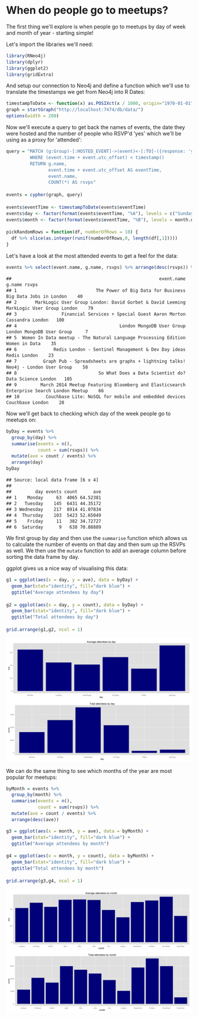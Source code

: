 When do people go to meetups?
========================================================

The first thing we'll explore is when people go to meetups by day of week and month of year - starting simple!

Let's import the libraries we'll need:


```r
library(RNeo4j)
library(dplyr)
library(ggplot2)
library(gridExtra)
```

And setup our connection to Neo4j and define a function which we'll use to translate the timestamps we get from Neo4j into R Dates:


```r
timestampToDate <- function(x) as.POSIXct(x / 1000, origin="1970-01-01", tz = "GMT")
graph = startGraph("http://localhost:7474/db/data/")
options(width = 200)
```

Now we'll execute a query to get back the names of events, the date they were hosted and the number of people who RSVP'd 'yes' which we'll be using as a proxy for 'attended':


```r
query = "MATCH (g:Group)-[:HOSTED_EVENT]->(event)<-[:TO]-({response: 'yes'})<-[:RSVPD]-()
         WHERE (event.time + event.utc_offset) < timestamp()
         RETURN g.name, 
                event.time + event.utc_offset AS eventTime,
                event.name, 
                COUNT(*) AS rsvps"

events = cypher(graph, query)

events$eventTime <- timestampToDate(events$eventTime)
events$day <- factor(format(events$eventTime, "%A"), levels = c("Sunday", "Monday", "Tuesday", "Wednesday", "Thursday", "Friday", "Saturday"))
events$month <- factor(format(events$eventTime, "%B"), levels = month.name)

pickRandomRows = function(df, numberOfRows = 10) {
  df %>% slice(as.integer(runif(numberOfRows,0, length(df[,1]))))
}
```

Let's have a look at the most attended events to get a feel for the data:


```r
events %>% select(event.name, g.name, rsvps) %>% arrange(desc(rsvps)) %>% pickRandomRows()
```

```
##                                                        event.name                          g.name rsvps
## 1                              The Power of Big Data for Business         Big Data Jobs in London    40
## 2       MarkLogic User Group London: David Gorbet & David Leeming     MarkLogic User Group London    79
## 3                 Financial Services + Special Guest Aaron Morton                Cassandra London   100
## 4                                       London MongoDB User Group       London MongoDB User Group     7
## 5  Women In Data meetup - The Natural Language Processing Edition                   Women in Data    35
## 6              Redis London - Sentinel Management & Dev Day ideas                    Redis London    23
## 7          Graph Pub - Spreadsheets are graphs + lightning talks!       Neo4j - London User Group    58
## 8                               So What Does a Data Scientist do?             Data Science London   105
## 9         March 2014 Meetup Featuring Bloomberg and Elasticsearch Enterprise Search London Meetup    66
## 10          Couchbase Lite: NoSQL for mobile and embedded devices                Couchbase London    28
```

Now we'll get back to checking which day of the week people go to meetups on:



```r
byDay = events %>% 
  group_by(day) %>%
  summarise(events = n(), 
            count = sum(rsvps)) %>%
  mutate(ave = count / events) %>%
  arrange(day)
byDay
```

```
## Source: local data frame [6 x 4]
## 
##         day events count      ave
## 1    Monday     63  4065 64.52381
## 2   Tuesday    145  6431 44.35172
## 3 Wednesday    217  8914 41.07834
## 4  Thursday    103  5423 52.65049
## 5    Friday     11   382 34.72727
## 6  Saturday      9   638 70.88889
```

We first group by day and then use the `summarise` function which allows us to calculate the number of events on that day and then sum up the RSVPs as well. We then use the `mutate` function to add an average column before sorting the data frame by day.

ggplot gives us a nice way of visualising this data:


```r
g1 = ggplot(aes(x = day, y = ave), data = byDay) + 
  geom_bar(stat="identity", fill="dark blue") + 
  ggtitle("Average attendees by day")

g2 = ggplot(aes(x = day, y = count), data = byDay) + 
  geom_bar(stat="identity", fill="dark blue") + 
  ggtitle("Total attendees by day")

grid.arrange(g1,g2, ncol = 1)
```

![plot of chunk unnamed-chunk-6](figure/unnamed-chunk-6-1.png) 

We can do the same thing to see which months of the year are most popular for meetups:


```r
byMonth = events %>% 
  group_by(month) %>%
  summarise(events = n(), 
            count = sum(rsvps)) %>%
  mutate(ave = count / events) %>%
  arrange(desc(ave))
```


```r
g3 = ggplot(aes(x = month, y = ave), data = byMonth) + 
  geom_bar(stat="identity", fill="dark blue") + 
  ggtitle("Average attendees by month")

g4 = ggplot(aes(x = month, y = count), data = byMonth) + 
  geom_bar(stat="identity", fill="dark blue") + 
  ggtitle("Total attendees by month")

grid.arrange(g3,g4, ncol = 1)
```

![plot of chunk unnamed-chunk-8](figure/unnamed-chunk-8-1.png) 

